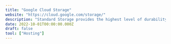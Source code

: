 ```yaml
---
title: "Google Cloud Storage"
website: "https://cloud.google.com/storage/"
description: "Standard Storage provides the highest level of durability, availability and performance of all Google Cloud Storage services. It’s specifically designed for use cases requiring low latency and frequent data access, such as website content distribution and video streaming. Standard storage is all about performance."
date: 2022-10-01T00:00:00.000Z
draft: false
tool: ["Hosting"]
---
```

